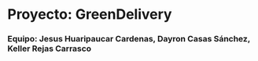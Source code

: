 # Proyecto: GreenDelivery
### Equipo: Jesus Huaripaucar Cardenas, Dayron Casas Sánchez, Keller Rejas Carrasco 
